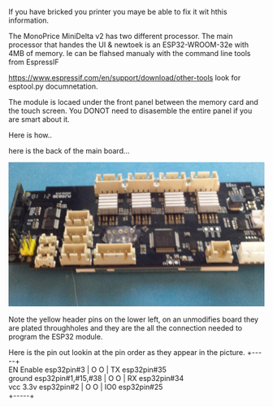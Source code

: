 
If you have bricked you printer you maye be able to fix it wit hthis information.


The MonoPrice MiniDelta v2 has two different processor. The main processor that handes the UI & newtoek is an ESP32-WROOM-32e with 4MB of memory. 
Ie can be flahsed manualy with the command line tools from EspressIF 

https://www.espressif.com/en/support/download/other-tools look for esptool.py documnetation.

The module is locaed under the front panel between the memory card and the touch screen. You DONOT need to disasemble the entire panel if you are smart about it.

Here is how..

here is the back of the main board...


![pic1](/pics/20220801_200219.jpg)

Note the yellow header pins on the lower left, on an unmodifies board they are plated throughholes and they are the all the connection needed to program the ESP32 module.

Here is the pin out lookin at the pin order as they appear in the picture.
                               +-----+ <br />
   EN Enable esp32pin#3        | O O |  TX  esp32pin#35 <br />
   ground esp32pin#1,#15,#38   | O O |  RX  esp32pin#34 <br />
   vcc 3.3v esp32pin#2         | O O |  IO0 esp32pin#25 <br />
                               +-----+ <br />
  

